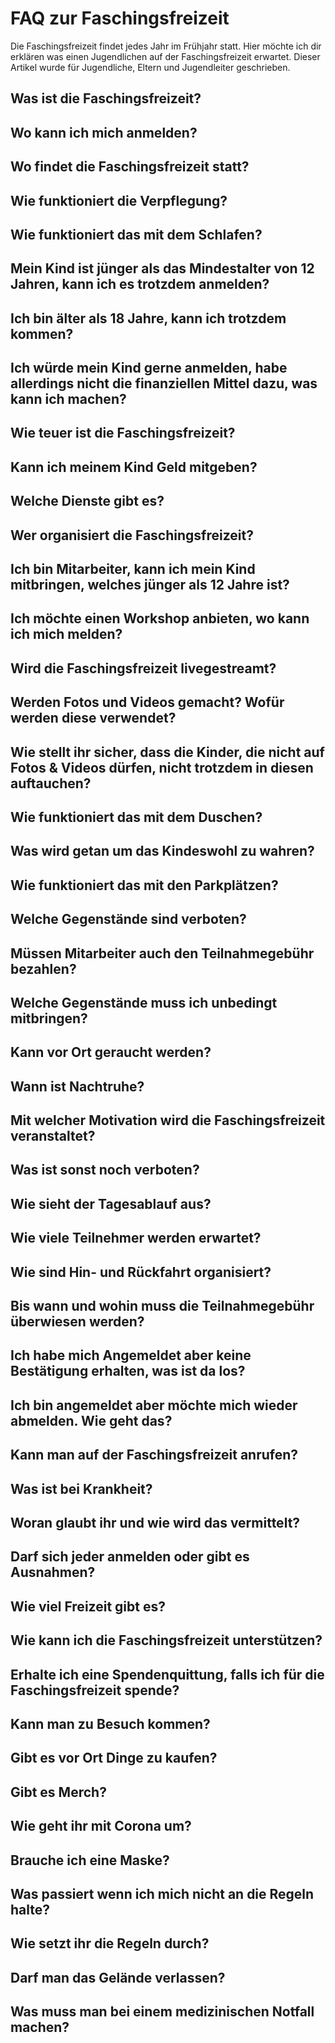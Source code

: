 # FAQ zur Faschingsfreizeit

Die Faschingsfreizeit findet jedes Jahr im Frühjahr statt. Hier möchte ich dir erklären was einen Jugendlichen auf der Faschingsfreizeit erwartet. Dieser Artikel wurde für Jugendliche, Eltern und Jugendleiter geschrieben.

## Was ist die Faschingsfreizeit?

## Wo kann ich mich anmelden?

## Wo findet die Faschingsfreizeit statt?

## Wie funktioniert die Verpflegung?

## Wie funktioniert das mit dem Schlafen?

## Mein Kind ist jünger als das Mindestalter von 12 Jahren, kann ich es trotzdem anmelden?

## Ich bin älter als 18 Jahre, kann ich trotzdem kommen?

## Ich würde mein Kind gerne anmelden, habe allerdings nicht die finanziellen Mittel dazu, was kann ich machen?

## Wie teuer ist die Faschingsfreizeit?

## Kann ich meinem Kind Geld mitgeben?

## Welche Dienste gibt es?

## Wer organisiert die Faschingsfreizeit?

## Ich bin Mitarbeiter, kann ich mein Kind mitbringen, welches jünger als 12 Jahre ist?

## Ich möchte einen Workshop anbieten, wo kann ich mich melden?

## Wird die Faschingsfreizeit livegestreamt?

## Werden Fotos und Videos gemacht? Wofür werden diese verwendet?

## Wie stellt ihr sicher, dass die Kinder, die nicht auf Fotos & Videos dürfen, nicht trotzdem in diesen auftauchen?

## Wie funktioniert das mit dem Duschen?

## Was wird getan um das Kindeswohl zu wahren?

## Wie funktioniert das mit den Parkplätzen?

## Welche Gegenstände sind verboten?

## Müssen Mitarbeiter auch den Teilnahmegebühr bezahlen?

## Welche Gegenstände muss ich unbedingt mitbringen?

## Kann vor Ort geraucht werden?

## Wann ist Nachtruhe?

## Mit welcher Motivation wird die Faschingsfreizeit veranstaltet?

## Was ist sonst noch verboten?

## Wie sieht der Tagesablauf aus?

## Wie viele Teilnehmer werden erwartet?

## Wie sind Hin- und Rückfahrt organisiert?

## Bis wann und wohin muss die Teilnahmegebühr überwiesen werden?

## Ich habe mich Angemeldet aber keine Bestätigung erhalten, was ist da los?

## Ich bin angemeldet aber möchte mich wieder abmelden. Wie geht das?

## Kann man auf der Faschingsfreizeit anrufen?

## Was ist bei Krankheit?

## Woran glaubt ihr und wie wird das vermittelt?

## Darf sich jeder anmelden oder gibt es Ausnahmen?

## Wie viel Freizeit gibt es?

## Wie kann ich die Faschingsfreizeit unterstützen?

## Erhalte ich eine Spendenquittung, falls ich für die Faschingsfreizeit spende?

## Kann man zu Besuch kommen?

## Gibt es vor Ort Dinge zu kaufen?

## Gibt es Merch?

## Wie geht ihr mit Corona um?

## Brauche ich eine Maske?

## Was passiert wenn ich mich nicht an die Regeln halte?

## Wie setzt ihr die Regeln durch?

## Darf man das Gelände verlassen?

## Was muss man bei einem medizinischen Notfall machen?


